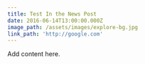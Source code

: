 ```yaml
---
title: Test In the News Post
date: 2016-06-14T13:00:00.000Z
image_path: /assets/images/explore-bg.jpg
link_path: 'http://google.com'
---
```



Add content here.